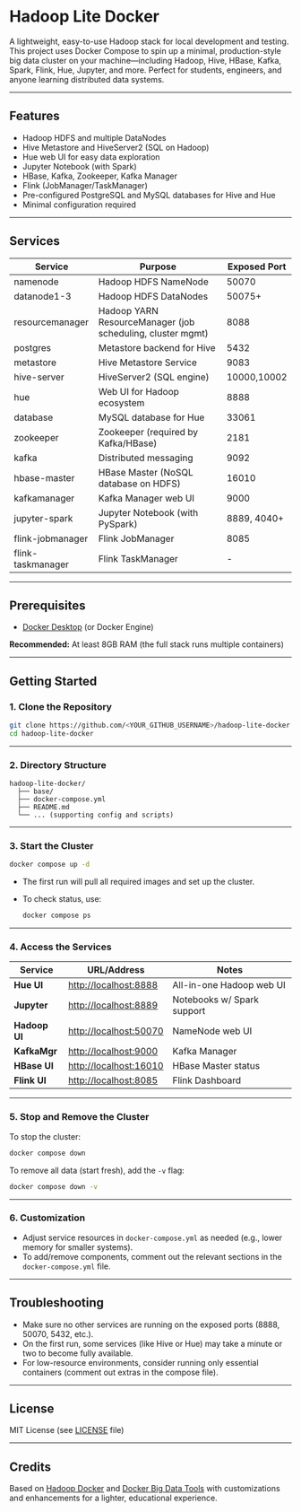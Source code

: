 # Hadoop Lite Docker

A lightweight, easy-to-use Hadoop stack for local development and testing.
This project uses Docker Compose to spin up a minimal, production-style big data cluster on your machine—including Hadoop, Hive, HBase, Kafka, Spark, Flink, Hue, Jupyter, and more.
Perfect for students, engineers, and anyone learning distributed data systems.

---

## Features

* Hadoop HDFS and multiple DataNodes
* Hive Metastore and HiveServer2 (SQL on Hadoop)
* Hue web UI for easy data exploration
* Jupyter Notebook (with Spark)
* HBase, Kafka, Zookeeper, Kafka Manager
* Flink (JobManager/TaskManager)
* Pre-configured PostgreSQL and MySQL databases for Hive and Hue
* Minimal configuration required

---

## Services

| Service           | Purpose                               | Exposed Port |
| ----------------- | ------------------------------------- | ------------ |
| namenode          | Hadoop HDFS NameNode                  | 50070        |
| datanode1-3       | Hadoop HDFS DataNodes                 | 50075+       |
| resourcemanager   | Hadoop YARN ResourceManager (job scheduling, cluster mgmt) | 8088 |
| postgres          | Metastore backend for Hive            | 5432         |
| metastore         | Hive Metastore Service                | 9083         |
| hive-server       | HiveServer2 (SQL engine)              | 10000,10002  |
| hue               | Web UI for Hadoop ecosystem           | 8888         |
| database          | MySQL database for Hue                | 33061        |
| zookeeper         | Zookeeper (required by Kafka/HBase)   | 2181         |
| kafka             | Distributed messaging                 | 9092         |
| hbase-master      | HBase Master (NoSQL database on HDFS) | 16010        |
| kafkamanager      | Kafka Manager web UI                  | 9000         |
| jupyter-spark     | Jupyter Notebook (with PySpark)       | 8889, 4040+  |
| flink-jobmanager  | Flink JobManager                      | 8085         |
| flink-taskmanager | Flink TaskManager                     | -            |

---

## Prerequisites

* [Docker Desktop](https://www.docker.com/products/docker-desktop) (or Docker Engine)

**Recommended:** At least 8GB RAM (the full stack runs multiple containers)

---

## Getting Started

### 1. Clone the Repository

```bash
git clone https://github.com/<YOUR_GITHUB_USERNAME>/hadoop-lite-docker.git
cd hadoop-lite-docker
```

---

### 2. Directory Structure

```text
hadoop-lite-docker/
  ├── base/
  ├── docker-compose.yml
  ├── README.md
  └── ... (supporting config and scripts)
```

---

### 3. Start the Cluster

```bash
docker compose up -d
```

* The first run will pull all required images and set up the cluster.
* To check status, use:

  ```bash
  docker compose ps
  ```

---

### 4. Access the Services

| Service       | URL/Address                                      | Notes                      |
| ------------- | ------------------------------------------------ | -------------------------- |
| **Hue UI**    | [http://localhost:8888](http://localhost:8888)   | All-in-one Hadoop web UI   |
| **Jupyter**   | [http://localhost:8889](http://localhost:8889)   | Notebooks w/ Spark support |
| **Hadoop UI** | [http://localhost:50070](http://localhost:50070) | NameNode web UI            |
| **KafkaMgr**  | [http://localhost:9000](http://localhost:9000)   | Kafka Manager              |
| **HBase UI**  | [http://localhost:16010](http://localhost:16010) | HBase Master status        |
| **Flink UI**  | [http://localhost:8085](http://localhost:8085)   | Flink Dashboard            |

---

### 5. Stop and Remove the Cluster

To stop the cluster:

```bash
docker compose down
```

To remove all data (start fresh), add the `-v` flag:

```bash
docker compose down -v
```

---

### 6. Customization

* Adjust service resources in `docker-compose.yml` as needed (e.g., lower memory for smaller systems).
* To add/remove components, comment out the relevant sections in the `docker-compose.yml` file.

---

## Troubleshooting

* Make sure no other services are running on the exposed ports (8888, 50070, 5432, etc.).
* On the first run, some services (like Hive or Hue) may take a minute or two to become fully available.
* For low-resource environments, consider running only essential containers (comment out extras in the compose file).

---

## License

MIT License (see [LICENSE](LICENSE) file)

---

## Credits

Based on [Hadoop Docker](https://github.com/datatweets/hadoop-docker) and [Docker Big Data Tools](https://github.com/ZakariaMahmoud/Docker-BigData-Tools.git) with customizations and enhancements for a lighter, educational experience.
